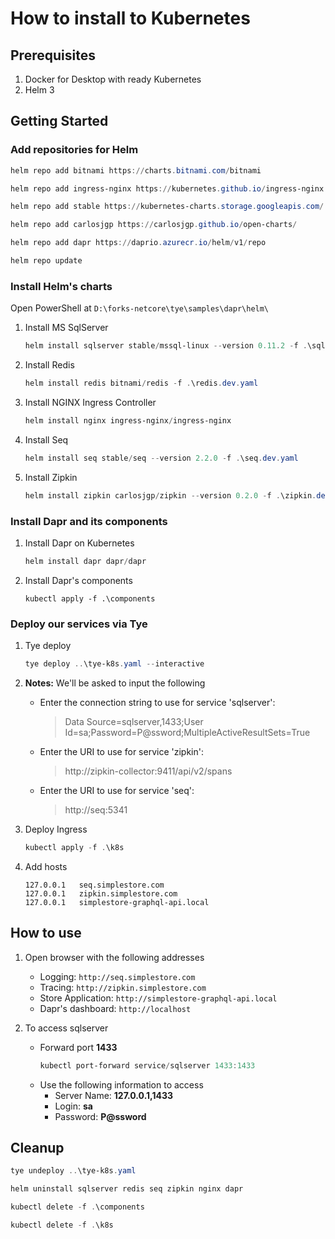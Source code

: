 
# How to install to Kubernetes

## Prerequisites

1. Docker for Desktop with ready Kubernetes
2. Helm 3

## Getting Started

### Add repositories for Helm

```powershell
helm repo add bitnami https://charts.bitnami.com/bitnami
```

```powershell
helm repo add ingress-nginx https://kubernetes.github.io/ingress-nginx
```

```powershell
helm repo add stable https://kubernetes-charts.storage.googleapis.com/
```

```powershell
helm repo add carlosjgp https://carlosjgp.github.io/open-charts/
```

```powershell
helm repo add dapr https://daprio.azurecr.io/helm/v1/repo
```

```powershell
helm repo update
```

### Install Helm's charts

Open PowerShell at `D:\forks-netcore\tye\samples\dapr\helm\`

1. Install MS SqlServer

    ```powershell
    helm install sqlserver stable/mssql-linux --version 0.11.2 -f .\sqlserver.dev.yaml
    ```

1. Install Redis

    ```powershell
    helm install redis bitnami/redis -f .\redis.dev.yaml
    ```

1. Install NGINX Ingress Controller

    ```powershell
    helm install nginx ingress-nginx/ingress-nginx
    ```

1. Install Seq

    ```powershell
    helm install seq stable/seq --version 2.2.0 -f .\seq.dev.yaml
    ```

1. Install Zipkin

    ```powershell
    helm install zipkin carlosjgp/zipkin --version 0.2.0 -f .\zipkin.dev.yaml
    ```

### Install Dapr and its components

1. Install Dapr on Kubernetes

    ```powershell
    helm install dapr dapr/dapr
    ```

1. Install Dapr's components

    ```poweshell
    kubectl apply -f .\components
    ```

### Deploy our services via Tye

1. Tye deploy

    ```powershell
    tye deploy ..\tye-k8s.yaml --interactive
    ```

1. **Notes:** We'll be asked to input the following

    - Enter the connection string to use for service 'sqlserver': 
        > Data Source=sqlserver,1433;User Id=sa;Password=P@ssword;MultipleActiveResultSets=True

    - Enter the URI to use for service 'zipkin': 
        > http://zipkin-collector:9411/api/v2/spans

    -  Enter the URI to use for service 'seq': 
        > http://seq:5341

1. Deploy Ingress

    ```powershell
    kubectl apply -f .\k8s
    ```

1. Add hosts 

    ```text
    127.0.0.1	seq.simplestore.com
    127.0.0.1	zipkin.simplestore.com
    127.0.0.1	simplestore-graphql-api.local
    ```

## How to use

1. Open browser with the following addresses

    - Logging: `http://seq.simplestore.com`
    - Tracing: `http://zipkin.simplestore.com`
    - Store Application: `http://simplestore-graphql-api.local`
    - Dapr's dashboard: `http://localhost`
    

2. To access sqlserver

    - Forward port **1433**
        ```powershell
        kubectl port-forward service/sqlserver 1433:1433
        ```
    - Use the following information to access
        - Server Name: **127.0.0.1,1433**
        - Login: **sa**
        - Password: **P@ssword**

## Cleanup

```powershell
tye undeploy ..\tye-k8s.yaml

helm uninstall sqlserver redis seq zipkin nginx dapr

kubectl delete -f .\components

kubectl delete -f .\k8s
```